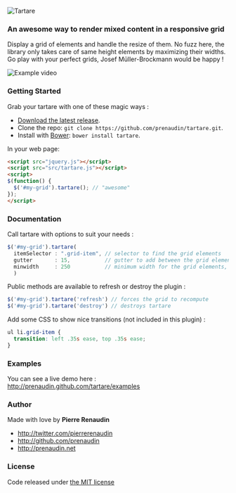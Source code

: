 ![Tartare](https://raw.github.com/prenaudin/tartare/master/examples/assets/tartare-logo.png)
### An awesome way to render mixed content in a responsive grid

Display a grid of elements and handle the resize of them.
No fuzz here, the library only takes care of same height elements by maximizing their widths.
Go play with your perfect grids, Josef Müller-Brockmann would be happy !

![Example video](https://raw.github.com/prenaudin/tartare/master/examples/assets/tartare-example-video.gif)

### Getting Started

Grab your tartare with one of these magic ways :
- [Download the latest release](https://raw.github.com/prenaudin/tartare/master/src/tartare.js).
- Clone the repo: `git clone https://github.com/prenaudin/tartare.git`.
- Install with [Bower](http://bower.io): `bower install tartare`.


In your web page:
```html
<script src="jquery.js"></script>
<script src="src/tartare.js"></script>
<script>
$(function() {
  $('#my-grid').tartare(); // "awesome"
});
</script>
```

### Documentation
Call tartare with options to suit your needs :
```javascript
$('#my-grid').tartare(
  itemSelector : ".grid-item", // selector to find the grid elements  
  gutter       : 15,           // gutter to add between the grid elements, in pixels
  minwidth     : 250           // minimum width for the grid elements, in pixels
  )
```

Public methods are available to refresh or destroy the plugin :
```javascript
$('#my-grid').tartare('refresh') // forces the grid to recompute
$('#my-grid').tartare('destroy') // destroys tartare
```

Add some CSS to show nice transitions (not included in this plugin) :
```css
ul li.grid-item {
  transition: left .35s ease, top .35s ease;
}
```

### Examples
You can see a live demo here : <http://prenaudin.github.com/tartare/examples>

### Author
Made with love by **Pierre Renaudin**
- <http://twitter.com/pierrerenaudin>
- <http://github.com/prenaudin>
- <http://prenaudin.net>

### License
Code released under [the MIT license](LICENSE)
